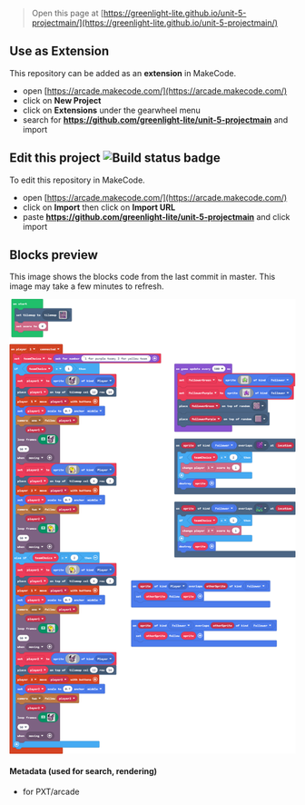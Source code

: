  


> Open this page at [https://greenlight-lite.github.io/unit-5-projectmain/](https://greenlight-lite.github.io/unit-5-projectmain/)

## Use as Extension

This repository can be added as an **extension** in MakeCode.

* open [https://arcade.makecode.com/](https://arcade.makecode.com/)
* click on **New Project**
* click on **Extensions** under the gearwheel menu
* search for **https://github.com/greenlight-lite/unit-5-projectmain** and import

## Edit this project ![Build status badge](https://github.com/greenlight-lite/unit-5-projectmain/workflows/MakeCode/badge.svg)

To edit this repository in MakeCode.

* open [https://arcade.makecode.com/](https://arcade.makecode.com/)
* click on **Import** then click on **Import URL**
* paste **https://github.com/greenlight-lite/unit-5-projectmain** and click import

## Blocks preview

This image shows the blocks code from the last commit in master.
This image may take a few minutes to refresh.

![A rendered view of the blocks](https://github.com/greenlight-lite/unit-5-projectmain/raw/master/.github/makecode/blocks.png)

#### Metadata (used for search, rendering)

* for PXT/arcade
<script src="https://makecode.com/gh-pages-embed.js"></script><script>makeCodeRender("{{ site.makecode.home_url }}", "{{ site.github.owner_name }}/{{ site.github.repository_name }}");</script>
